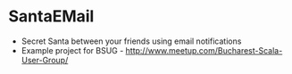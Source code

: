 # SantaEMail

- Secret Santa between your friends using email notifications
- Example project for BSUG - http://www.meetup.com/Bucharest-Scala-User-Group/
